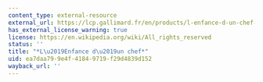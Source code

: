 ```yaml
---
content_type: external-resource
external_url: https://lcp.gallimard.fr/en/products/l-enfance-d-un-chef-889a31c5-ecfa-4821-98da-b8406f745a0a
has_external_license_warning: true
license: https://en.wikipedia.org/wiki/All_rights_reserved
status: ''
title: "*L\u2019Enfance d\u2019un chef*"
uid: ea7daa79-9e4f-4184-9719-f29d4839d152
wayback_url: ''
---
```


